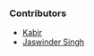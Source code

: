### **Contributors**

 - [Kabir](https://github.com/kabir0x23)
 - [Jaswinder Singh](https://github.com/jaswindersingh2601)

[//]: # (End of the file)
